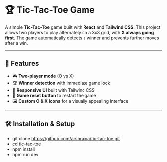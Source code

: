 # 🏆 Tic-Tac-Toe Game

A simple **Tic-Tac-Toe** game built with **React** and **Tailwind CSS**. This project allows two players to play alternately on a 3x3 grid, with **X always going first**. The game automatically detects a winner and prevents further moves after a win.

---

## 🚀 Features  

- 🎮 **Two-player mode** (O vs X)  
- 🏆 **Winner detection** with immediate game lock  
- 🎨 **Responsive UI** built with Tailwind CSS  
- 🔄 **Game reset button** to restart the game  
- 🖼️ **Custom O & X icons** for a visually appealing interface  

---

## 🛠️ Installation & Setup  

- git clone https://github.com/arshraina/tic-tac-toe.git
- cd tic-tac-toe
- npm install
- npm run dev
